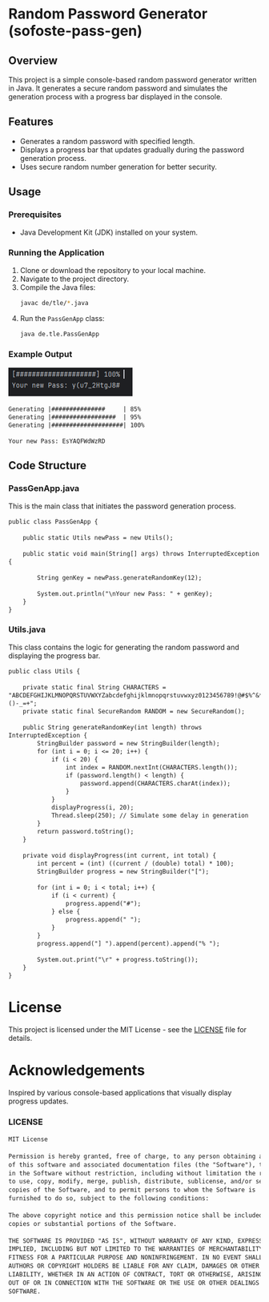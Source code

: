 # Random Password Generator (sofoste-pass-gen)

## Overview

This project is a simple console-based random password generator written in Java. It generates a secure random password and simulates the generation process with a progress bar displayed in the console.

## Features

- Generates a random password with specified length.
- Displays a progress bar that updates gradually during the password generation process.
- Uses secure random number generation for better security.

## Usage

### Prerequisites

- Java Development Kit (JDK) installed on your system.

### Running the Application

1. Clone or download the repository to your local machine.
2. Navigate to the project directory.
3. Compile the Java files:
    ```sh
    javac de/tle/*.java
    ```
4. Run the `PassGenApp` class:
    ```sh
    java de.tle.PassGenApp
    ```

### Example Output
![output_example.png](output_example.png)
```plaintext
Generating |###############     | 85%
Generating |##################  | 95%
Generating |####################| 100%

Your new Pass: EsYAQFWdWzRD
```

## Code Structure

### PassGenApp.java
This is the main class that initiates the password generation process.
```
public class PassGenApp {

    public static Utils newPass = new Utils();

    public static void main(String[] args) throws InterruptedException {

        String genKey = newPass.generateRandomKey(12);

        System.out.println("\nYour new Pass: " + genKey);
    }
}
```

### Utils.java
This class contains the logic for generating the random password and displaying the progress bar.
```
public class Utils {

    private static final String CHARACTERS = "ABCDEFGHIJKLMNOPQRSTUVWXYZabcdefghijklmnopqrstuvwxyz0123456789!@#$%^&*()-_=+";
    private static final SecureRandom RANDOM = new SecureRandom();

    public String generateRandomKey(int length) throws InterruptedException {
        StringBuilder password = new StringBuilder(length);
        for (int i = 0; i <= 20; i++) {
            if (i < 20) {
                int index = RANDOM.nextInt(CHARACTERS.length());
                if (password.length() < length) {
                    password.append(CHARACTERS.charAt(index));
                }
            }
            displayProgress(i, 20);
            Thread.sleep(250); // Simulate some delay in generation
        }
        return password.toString();
    }

    private void displayProgress(int current, int total) {
        int percent = (int) ((current / (double) total) * 100);
        StringBuilder progress = new StringBuilder("[");

        for (int i = 0; i < total; i++) {
            if (i < current) {
                progress.append("#");
            } else {
                progress.append(" ");
            }
        }
        progress.append("] ").append(percent).append("% ");

        System.out.print("\r" + progress.toString());
    }
}
```

# License
This project is licensed under the MIT License - see the [LICENSE](LICENSE) file for details.

# Acknowledgements
Inspired by various console-based applications that visually display progress updates.


### LICENSE
```markdown
MIT License

Permission is hereby granted, free of charge, to any person obtaining a copy
of this software and associated documentation files (the "Software"), to deal
in the Software without restriction, including without limitation the rights
to use, copy, modify, merge, publish, distribute, sublicense, and/or sell
copies of the Software, and to permit persons to whom the Software is
furnished to do so, subject to the following conditions:

The above copyright notice and this permission notice shall be included in all
copies or substantial portions of the Software.

THE SOFTWARE IS PROVIDED "AS IS", WITHOUT WARRANTY OF ANY KIND, EXPRESS OR
IMPLIED, INCLUDING BUT NOT LIMITED TO THE WARRANTIES OF MERCHANTABILITY,
FITNESS FOR A PARTICULAR PURPOSE AND NONINFRINGEMENT. IN NO EVENT SHALL THE
AUTHORS OR COPYRIGHT HOLDERS BE LIABLE FOR ANY CLAIM, DAMAGES OR OTHER
LIABILITY, WHETHER IN AN ACTION OF CONTRACT, TORT OR OTHERWISE, ARISING FROM,
OUT OF OR IN CONNECTION WITH THE SOFTWARE OR THE USE OR OTHER DEALINGS IN THE
SOFTWARE.
```